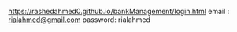 https://rashedahmed0.github.io/bankManagement/login.html
email : rialahmed@gmail.com
password: rialahmed

